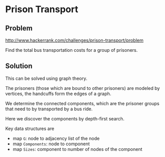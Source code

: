 # Prison Transport

## Problem
http://www.hackerrank.com/challenges/prison-transport/problem

Find the total bus transportation costs for a group of prisoners.

## Solution

This can be solved using graph theory.

The prisoners (those which are bound to other prisoners) are modeled by vertices, 
the handcuffs form the edges of a graph.

We determine the connected components, which are the prisoner groups
that need to by transported by a bus ride. 

Here we discover the components by depth-first search.

Key data structures are 
  - map ``G``: node to adjacency list of the node
  - map ``Components``: node to component
  - map ``Sizes``: component to number of nodes of the component
